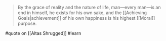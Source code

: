 > By the grace of reality and the nature of life, man—every man—is an end in himself, he exists for his own sake, and the [[Achieving Goals|achievement]] of his own happiness is his highest [[Moral]] purpose.

#quote  on  [[Altas Shrugged]] #learn